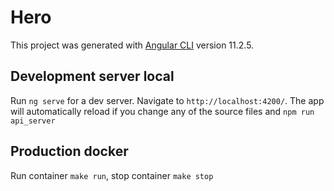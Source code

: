 # Hero

This project was generated with [Angular CLI](https://github.com/angular/angular-cli) version 11.2.5.

## Development server local

Run `ng serve` for a dev server. Navigate to `http://localhost:4200/`. The app will automatically reload if you change any of the source files and `npm run api_server`

## Production docker

Run container `make run`, stop container `make stop`
